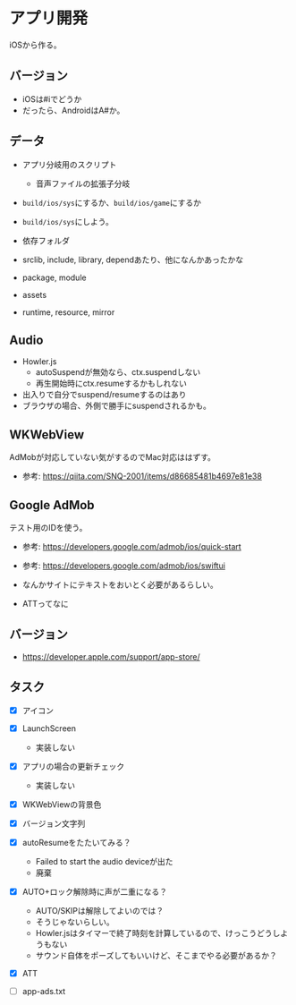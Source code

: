 # アプリ開発

iOSから作る。

## バージョン

- iOSは#iでどうか
- だったら、AndroidはA#か。

## データ

- アプリ分岐用のスクリプト
  - 音声ファイルの拡張子分岐

- `build/ios/sys`にするか、`build/ios/game`にするか
- `build/ios/sys`にしよう。

- 依存フォルダ
- srclib, include, library, dependあたり、他になんかあったかな
- package, module
- assets
- runtime, resource, mirror

## Audio

- Howler.js
  - autoSuspendが無効なら、ctx.suspendしない
  - 再生開始時にctx.resumeするかもしれない
- 出入りで自分でsuspend/resumeするのはあり
- ブラウザの場合、外側で勝手にsuspendされるかも。

## WKWebView

AdMobが対応していない気がするのでMac対応ははずす。

- 参考: https://qiita.com/SNQ-2001/items/d86685481b4697e81e38

## Google AdMob

テスト用のIDを使う。

- 参考: https://developers.google.com/admob/ios/quick-start
- 参考: https://developers.google.com/admob/ios/swiftui

- なんかサイトにテキストをおいとく必要があるらしい。
- ATTってなに

## バージョン

- https://developer.apple.com/support/app-store/

## タスク

- [x] アイコン
- [x] LaunchScreen
  - 実装しない
- [x] アプリの場合の更新チェック
  - 実装しない
- [x] WKWebViewの背景色
- [x] バージョン文字列
- [x] autoResumeをたたいてみる？
  - Failed to start the audio deviceが出た
  - 廃棄
- [x] AUTO+ロック解除時に声が二重になる？
  - AUTO/SKIPは解除してよいのでは？
  - そうじゃないらしい。
  - Howler.jsはタイマーで終了時刻を計算しているので、けっこうどうしようもない
  - サウンド自体をポーズしてもいいけど、そこまでやる必要があるか？
- [x] ATT

- [ ] app-ads.txt

